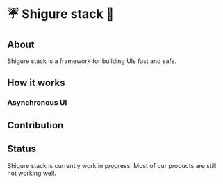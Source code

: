 # ☔ Shigure stack 🎨

## About

Shigure stack is a framework for building UIs fast and safe.

## How it works

### Asynchronous UI

## Contribution

## Status

Shigure stack is currently work in progress. Most of our products are still not working well.
